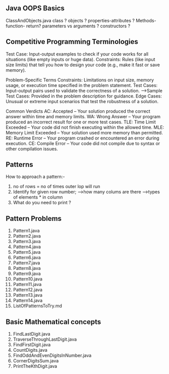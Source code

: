 ## Java OOPS Basics
ClassAndObjects.java
class ?
objects ?
properties-attributes ?
Methods-function- return?
parameters vs arguments ?
constructors ?

## Competitive Programming Terminologies
Test Case: Input-output examples to check if your code works for all situations (like empty inputs or huge data).
Constraints: Rules (like input size limits) that tell you how to design your code (e.g., make it fast or save memory).

Problem-Specific Terms
Constraints: Limitations on input size, memory usage, or execution time specified in the problem statement.
Test Cases: Input-output pairs used to validate the correctness of a solution. -->Sample Test Cases: Provided in the problem description for guidance.
Edge Cases: Unusual or extreme input scenarios that test the robustness of a solution.

Common Verdicts
AC: Accepted – Your solution produced the correct answer within time and memory limits.
WA: Wrong Answer – Your program produced an incorrect result for one or more test cases.
TLE: Time Limit Exceeded – Your code did not finish executing within the allowed time.
MLE: Memory Limit Exceeded – Your solution used more memory than permitted.
RE: Runtime Error – Your program crashed or encountered an error during execution.
CE: Compile Error – Your code did not compile due to syntax or other compilation issues.

## Patterns

How to approach a pattern:-
1. no of rows = no of times outer lop will run
2. Identify for given row number;
  -->how many colums are there 
  -->types of elements * in column 
3. What do you need to print ?

## Pattern Problems
1. Pattern1.java
2. Pattern2.java
3. Pattern3.java
4. Pattern4.java
5. Pattern5.java
6. Pattern6.java
7. Pattern7.java
8. Pattern8.java
9. Pattern9.java
10. Pattern10.java
11. Pattern11.java
12. Pattern12.java
13. Pattern13.java
14. Pattern14.java
15. ListOfPatternsToTry.md

## Basic Mathematical concepts 
1. FindLastDigit.java
2. TraverseThroughLastDigit.java
3. FindFirstDigit.java
4. CountDigits.java
5. FindOddAndEvenDigitsInNumber.java
6. CornerDigitsSum.java
7. PrintTheKthDigit.java
